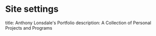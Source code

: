 # Site settings
title: Anthony Lonsdale's Portfolio
description: A Collection of Personal Projects and Programs
